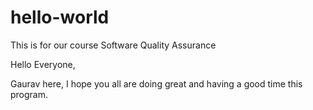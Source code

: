 # hello-world
This is for our course Software Quality Assurance

Hello Everyone,

Gaurav here, I hope you all are doing great and having a good time this program.
